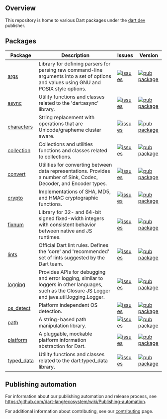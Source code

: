<!-- [![Dart CI](https://github.com/dart-lang/core/actions/workflows/dart.yml/badge.svg)](https://github.com/dart-lang/core/actions/workflows/dart.yml) -->

## Overview

This repository is home to various Dart packages under the [dart.dev](https://pub.dev/publishers/dart.dev/packages) publisher.

## Packages

| Package | Description | Issues | Version |
| --- | --- | --- | --- |
| [args](pkgs/args/) | Library for defining parsers for parsing raw command-line arguments into a set of options and values using GNU and POSIX style options. | [![issues](https://img.shields.io/badge/issues-4774bc)][args_issues] | [![pub package](https://img.shields.io/pub/v/args.svg)](https://pub.dev/packages/args) |
| [async](pkgs/async/) | Utility functions and classes related to the 'dart:async' library. | [![issues](https://img.shields.io/badge/issues-4774bc)][async_issues] | [![pub package](https://img.shields.io/pub/v/async.svg)](https://pub.dev/packages/async) |
| [characters](pkgs/characters/) | String replacement with operations that are Unicode/grapheme cluster aware. | [![issues](https://img.shields.io/badge/issues-4774bc)][characters_issues] | [![pub package](https://img.shields.io/pub/v/characters.svg)](https://pub.dev/packages/characters) |
| [collection](pkgs/collection/) | Collections and utilities functions and classes related to collections. | [![issues](https://img.shields.io/badge/issues-4774bc)][collection_issues] | [![pub package](https://img.shields.io/pub/v/collection.svg)](https://pub.dev/packages/collection) |
| [convert](pkgs/convert/) | Utilities for converting between data representations. Provides a number of Sink, Codec, Decoder, and Encoder types. | [![issues](https://img.shields.io/badge/issues-4774bc)][convert_issues] | [![pub package](https://img.shields.io/pub/v/convert.svg)](https://pub.dev/packages/convert) |
| [crypto](pkgs/crypto/) | Implementations of SHA, MD5, and HMAC cryptographic functions. | [![issues](https://img.shields.io/badge/issues-4774bc)][crypto_issues] | [![pub package](https://img.shields.io/pub/v/crypto.svg)](https://pub.dev/packages/crypto) |
| [fixnum](pkgs/fixnum/) | Library for 32- and 64-bit signed fixed-width integers with consistent behavior between native and JS runtimes. | [![issues](https://img.shields.io/badge/issues-4774bc)][fixnum_issues] | [![pub package](https://img.shields.io/pub/v/fixnum.svg)](https://pub.dev/packages/fixnum) |
| [lints](pkgs/lints/) | Official Dart lint rules. Defines the 'core' and 'recommended' set of lints suggested by the Dart team. | [![issues](https://img.shields.io/badge/issues-4774bc)][lints_issues] | [![pub package](https://img.shields.io/pub/v/lints.svg)](https://pub.dev/packages/lints) |
| [logging](pkgs/logging/) | Provides APIs for debugging and error logging, similar to loggers in other languages, such as the Closure JS Logger and java.util.logging.Logger. | [![issues](https://img.shields.io/badge/issues-4774bc)][logging_issues] | [![pub package](https://img.shields.io/pub/v/logging.svg)](https://pub.dev/packages/logging) |
| [os_detect](pkgs/os_detect/) | Platform independent OS detection. | [![issues](https://img.shields.io/badge/issues-4774bc)][os_detect_issues] | [![pub package](https://img.shields.io/pub/v/os_detect.svg)](https://pub.dev/packages/os_detect) |
| [path](pkgs/path/) | A string-based path manipulation library. | [![issues](https://img.shields.io/badge/issues-4774bc)][path_issues] | [![pub package](https://img.shields.io/pub/v/path.svg)](https://pub.dev/packages/path) |
| [platform](pkgs/platform/) | A pluggable, mockable platform information abstraction for Dart. | [![issues](https://img.shields.io/badge/issues-4774bc)][platform_issues] | [![pub package](https://img.shields.io/pub/v/platform.svg)](https://pub.dev/packages/platform) |
| [typed_data](pkgs/typed_data/) | Utility functions and classes related to the dart:typed_data library. | [![issues](https://img.shields.io/badge/issues-4774bc)][typed_data_issues] | [![pub package](https://img.shields.io/pub/v/typed_data.svg)](https://pub.dev/packages/typed_data) |

[args_issues]: https://github.com/dart-lang/core/issues?q=is%3Aissue+is%3Aopen+label%3Apackage%3Aargs
[async_issues]: https://github.com/dart-lang/core/issues?q=is%3Aissue+is%3Aopen+label%3Apackage%3Aasync
[characters_issues]: https://github.com/dart-lang/core/issues?q=is%3Aissue+is%3Aopen+label%3Apackage%3Acharacters
[collection_issues]: https://github.com/dart-lang/core/issues?q=is%3Aissue+is%3Aopen+label%3Apackage%3Acollection
[convert_issues]: https://github.com/dart-lang/core/issues?q=is%3Aissue+is%3Aopen+label%3Apackage%3Aconvert
[crypto_issues]: https://github.com/dart-lang/core/issues?q=is%3Aissue+is%3Aopen+label%3Apackage%3Acrypto
[fixnum_issues]: https://github.com/dart-lang/core/issues?q=is%3Aissue+is%3Aopen+label%3Apackage%3Afixnum
[lints_issues]: https://github.com/dart-lang/core/issues?q=is%3Aissue+is%3Aopen+label%3Apackage%3Alints
[logging_issues]: https://github.com/dart-lang/core/issues?q=is%3Aissue+is%3Aopen+label%3Apackage%3Alogging
[os_detect_issues]: https://github.com/dart-lang/core/issues?q=is%3Aissue+is%3Aopen+label%3Apackage%3Aos_detect
[path_issues]: https://github.com/dart-lang/core/issues?q=is%3Aissue+is%3Aopen+label%3Apackage%3Apath
[platform_issues]: https://github.com/dart-lang/core/issues
[typed_data_issues]: https://github.com/dart-lang/core/issues?q=is%3Aissue+is%3Aopen+label%3Apackage%3Atyped_data

## Publishing automation

For information about our publishing automation and release process, see
https://github.com/dart-lang/ecosystem/wiki/Publishing-automation.

For additional information about contributing, see our
[contributing](CONTRIBUTING.md) page.
